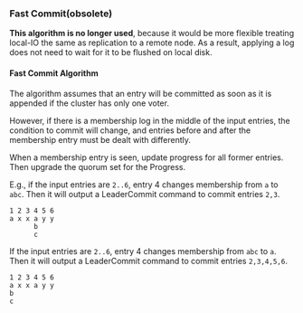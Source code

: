 ### Fast Commit(obsolete)

**This algorithm is no longer used**, because it would be more flexible treating
local-IO the same as replication to a remote node. As a result, applying a log does not
need to wait for it to be flushed on local disk.

#### Fast Commit Algorithm

The algorithm assumes that an entry will be committed as soon as it is appended
if the cluster has only one voter.

However, if there is a membership log in the middle of the input entries, the
condition to commit will change, and entries before and after the membership
entry must be dealt with differently.

When a membership entry is seen, update progress for all former entries.
Then upgrade the quorum set for the Progress.

E.g., if the input entries are `2..6`, entry 4 changes membership from `a` to `abc`.
Then it will output a LeaderCommit command to commit entries `2,3`.

```text
1 2 3 4 5 6
a x x a y y
      b
      c
```

If the input entries are `2..6`, entry 4 changes membership from `abc` to `a`.
Then it will output a LeaderCommit command to commit entries `2,3,4,5,6`.

```text
1 2 3 4 5 6
a x x a y y
b
c
```
